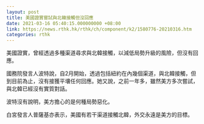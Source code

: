 ```yaml
---
layout: post
title: 美國證實嘗試與北韓接觸但沒回應
date: 2021-03-16 05:40:15.000000000 +08:00
link: https://news.rthk.hk/rthk/ch/component/k2/1580776-20210316.htm
categories: rthk
---
```


美國證實，曾經透過多種渠道尋求與北韓接觸，以減低局勢升級的風險，但沒有回應。

國務院發言人波特說，自2月開始，透過包括紐約在內幾個渠道，與北韓接觸，但到目前為止，沒有接獲平壤任何回應。她又說，之前一年多，雖然美方多次嘗試，與北韓已經沒有實質對話。

波特沒有說明，美方擔心的是何種局勢惡化。

白宮發言人普薩基亦表示，美國有若干渠道接觸北韓，外交永遠是美方的目標。
